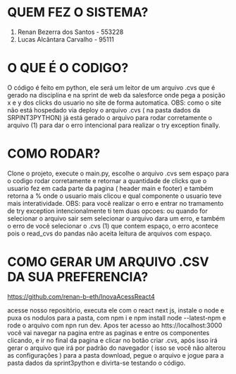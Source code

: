 # QUEM FEZ O SISTEMA?

1. Renan Bezerra dos Santos - 553228
2. Lucas Alcântara Carvalho - 95111

# O QUE É O CODIGO?

O código é feito em python, ele será um leitor de um arquivo .cvs que é gerado na disciplina e na sprint de web da salesforce onde pega a posição x e y dos clicks do usuario no site de forma automatica.
OBS: como o site não está hospedado via deploy o arquivo .cvs ( na pasta dados da SRPINT3PYTHON) já está gerado o arquivo para rodar corretamente o arquivo (1) para dar o erro intencional para realizar o try exception finally.

# COMO RODAR?

Clone o projeto, execute o main.py, escolhe o arquivo .cvs sem espaço para o codigo rodar corretamente e retornar a quantidade de clicks que o usuario fez em cada parte da pagina ( header main e footer) e também retorna a % onde o usuario mais clicou e qual componente o usuario teve mais interatividade.
OBS: para você realizar o erro e entrar no tramamento de try exception intencionalmente ti tem duas opcoes: ou quando for selecionar o arquivo sair sem selecionar o arquivo dara um erro, e também o erro de você selecionar o .cvs (1) que contem espaço, o erro acontece pois o read_cvs do pandas não aceita leitura de arquivos com espaço.

# COMO GERAR UM ARQUIVO .CSV DA SUA PREFERENCIA?

https://github.com/renan-b-eth/InovaAcessReact4 

acesse nosso repositório, executa ele com o react next js, instale o node e puxa os nodulos para a pasta, com npm i e npm install node --latest-npm e rode o arquivo com npn run dev. Apos ter acesso ao htts://localhost:3000 você vai navegar na pagina entre as paginas e entre os componentes clicando, e ir no final da pagina e clicar no botão criar .cvs, após isso irá gerar o arquivo que irá por padrão do navegador ( isso se você não alterou as configurações ) para a pasta download, pegue o arquivo e jogue para a pasta dados da sprint3python e divirta-se testando o código.
